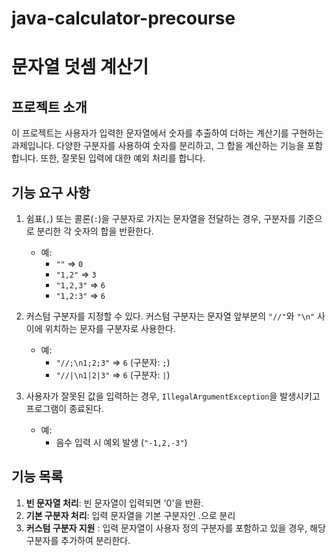 # java-calculator-precourse

# 문자열 덧셈 계산기

## 프로젝트 소개
이 프로젝트는 사용자가 입력한 문자열에서 숫자를 추출하여 더하는 계산기를 구현하는 과제입니다. 다양한 구분자를 사용하여 숫자를 분리하고, 그 합을 계산하는 기능을 포함합니다. 또한, 잘못된 입력에 대한 예외 처리를 합니다.

## 기능 요구 사항
1. 쉼표(`,`) 또는 콜론(`:`)을 구분자로 가지는 문자열을 전달하는 경우, 구분자를 기준으로 분리한 각 숫자의 합을 반환한다.
    - 예:
        - `""` => `0`
        - `"1,2"` => `3`
        - `"1,2,3"` => `6`
        - `"1,2:3"` => `6`

2. 커스텀 구분자를 지정할 수 있다. 커스텀 구분자는 문자열 앞부분의 `"//"`와 `"\n"` 사이에 위치하는 문자를 구분자로 사용한다.
    - 예:
        - `"//;\n1;2;3"` => `6` (구분자: `;`)
        - `"//|\n1|2|3"` => `6` (구분자: `|`)

3. 사용자가 잘못된 값을 입력하는 경우, `IllegalArgumentException`을 발생시키고 프로그램이 종료된다.
    - 예:
        - 음수 입력 시 예외 발생 (`"-1,2,-3"`)

## 기능 목록
1. **빈 문자열 처리**: 빈 문자열이 입력되면 '0'을 반환.
2. **기본 구분자 처리**: 입력 문자열을 기본 구분자인 .으로 분리
2. **커스텀 구분자 지원** : 입력 문자열이 사용자 정의 구분자를 포함하고 있을 경우, 해당 구분자를 추가하여 분리한다.
